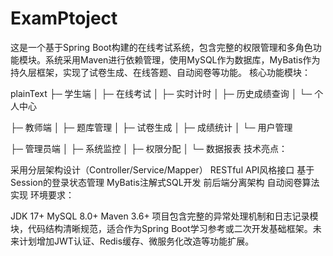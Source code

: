 # ExamPtoject
这是一个基于Spring Boot构建的在线考试系统，包含完整的权限管理和多角色功能模块。系统采用Maven进行依赖管理，使用MySQL作为数据库，MyBatis作为持久层框架，实现了试卷生成、在线答题、自动阅卷等功能。
核心功能模块：


plainText
├─ 学生端
│  ├─ 在线考试
│  ├─ 实时计时
│  ├─ 历史成绩查询
│  └─ 个人中心

├─ 教师端
│  ├─ 题库管理
│  ├─ 试卷生成
│  ├─ 成绩统计
│  └─ 用户管理

├─ 管理员端
│  ├─ 系统监控
│  ├─ 权限分配
│  └─ 数据报表
技术亮点：

采用分层架构设计（Controller/Service/Mapper）
RESTful API风格接口
基于Session的登录状态管理
MyBatis注解式SQL开发
前后端分离架构
自动阅卷算法实现
环境要求：

JDK 17+
MySQL 8.0+
Maven 3.6+
项目包含完整的异常处理机制和日志记录模块，代码结构清晰规范，适合作为Spring Boot学习参考或二次开发基础框架。未来计划增加JWT认证、Redis缓存、微服务化改造等功能扩展。

